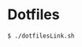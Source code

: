 # Dotfiles

```bash
$ ./dotfilesLink.sh
```

<!-- ## NeoBundleのインストール -->
<!-- ```terminal -->
<!-- mkdir -p ~/.vim/bundle -->
<!-- git clone https://github.com/Shougo/neobundle.vim ~/.vim/bundle/neobundle.vim -->
<!-- ``` -->
<!-- vimの画面でNeoBundleのプラグインをインストール -->
<!-- ```vim -->
<!-- :NeoBundleInstall -->
<!-- ``` -->
<!--  -->
<!-- ## NeoCompleteの準備 -->
<!--  -->
<!-- vimを入れなおす -->
<!--  -->
<!-- ```bash -->
<!-- $ brew uninstall vim -->
<!-- $ brew install vim --with-lua -->
<!-- ``` -->
<!--  -->
<!-- ## Rictyフォントの用意 -->
<!--  -->
<!-- 1. Rictyフォントをインストール -->
<!--  -->
<!--   ```bash -->
<!-- $ brew tap sanemat/font -->
<!-- $ brew install ricty -->
<!-- … -->
<!-- $ cp -f /usr/local/Cellar/ricty/x.x.x/share/fonts/Ricty*.ttf ~/Library/Fonts/ -->
<!--   ``` -->
<!--  -->
<!-- 1. Rictyをairlineに合うようにパッチを当てる -->
<!--  -->
<!--   ```bash -->
<!-- $ git clone git@github.com:Lokaltog/vim-powerline.git -->
<!-- $ cd vim-powerline -->
<!-- $ cp ~/Library/Fonts/Ricty-Regular.ttf ./fontpatcher/ -->
<!-- $ fontforge -lang=py -script fontpatcher Ricty-Regular.ttf -->
<!--   ``` -->
<!--  -->
<!-- 1. ターミナルのfontを`Ricty for Powerline`に変更 -->
<!-- 1. 三角が合うように`Non-ASCII Font`調整 -->

